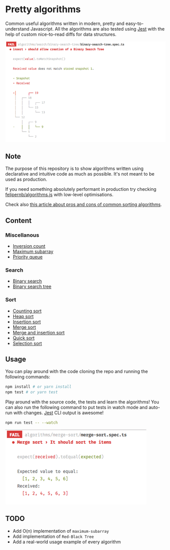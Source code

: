 # Pretty algorithms

Common useful algorithms written in modern, pretty and easy-to-understand Javascript. All the algorithms are also tested using [Jest](http://facebook.github.io/jest/) with the help of custom nice-to-read diffs for data structures.

![Jest](assets/jest-1.png)

## Note

The purpose of this repository is to show algorithms written using declarative and intuitive code as much as possible. It's not meant to be used as production.

If you need something absolutely performant in production try checking [felipernb/algorithms.js](https://github.com/felipernb/algorithms.js) with low-level optimisations.

Check also [this article about pros and cons of common sorting algorithms](http://www.brucemerry.org.za/manual/algorithms/sorting.html).

## Content

### Miscellanous 

- [Inversion count](algorithms/misc/inversions-count/inversions-count.ts)
- [Maximum subarray](algorithms/misc/maximum-subarray/maximum-subarray.ts)
- [Priority queue](algorithms/misc/priority-queue/priority-queue.ts)

### Search

- [Binary search](algorithms/search/binary-search/binary-search.ts)
- [Binary search tree](algorithms/search/binary-search-tree/binary-search-tree.ts)

### Sort

- [Counting sort](algorithms/sort/counting-sort/counting-sort.ts)
- [Heap sort](algorithms/sort/heap-sort/heap-sort.ts)
- [Insertion sort](algorithms/sort/insertion-sort/insertion-sort.ts)
- [Merge sort](algorithms/sort/merge-sort/merge-sort.ts)
- [Merge and insertion sort](algorithms/sort/merge-and-insertion-sort/merge-and-insertion-sort.ts)
- [Quick sort](algorithms/sort/quick-sort/quick-sort.ts)
- [Selection sort](algorithms/sort/selection-sort/selection-sort.ts)

## Usage

You can play around with the code cloning the repo and running the following commands:

```bash
npm install # or yarn install
npm test # or yarn test
```

Play around with the source code, the tests and learn the algorithms! You can also run the following command to put tests in watch mode and auto-run with changes. [Jest](http://facebook.github.io/jest/) CLI output is awesome!

```bash
npm run test -- --watch
```

![Jest](assets/jest.png)

## TODO

- Add O(n) implementation of `maximum-subarray`
- Add implementation of `Red-Black Tree`
- Add a real-world usage example of every algorithm
